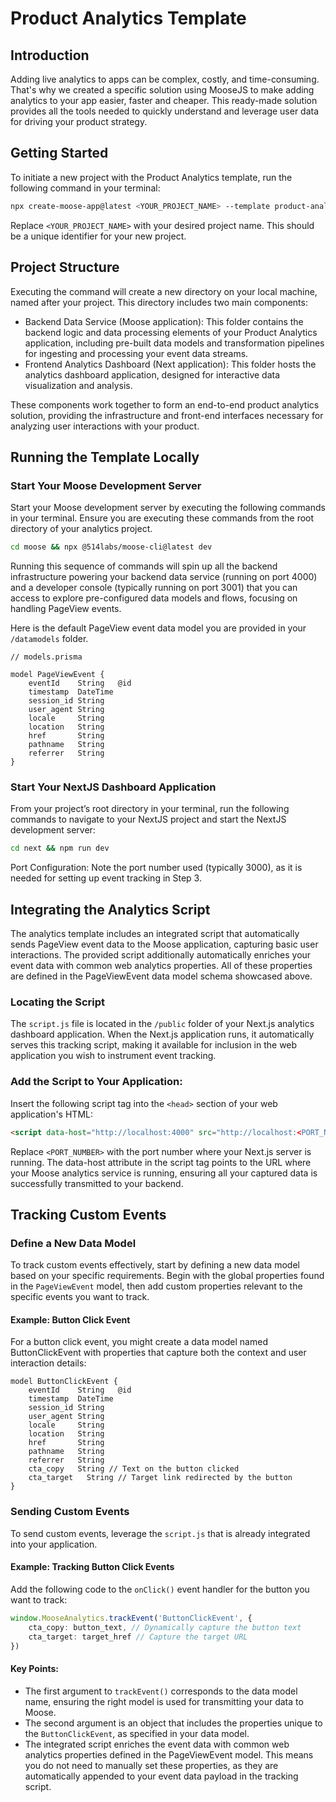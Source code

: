 # Product Analytics Template
## Introduction
Adding live analytics to apps can be complex, costly, and time-consuming. That's why we created a specific solution using MooseJS to make adding analytics to your app easier, faster and cheaper. This ready-made solution provides all the tools needed to quickly understand and leverage user data for driving your product strategy.

## Getting Started
To initiate a new project with the Product Analytics template, run the following command in your terminal:

```bash
npx create-moose-app@latest <YOUR_PROJECT_NAME> --template product-analytics
```

Replace ``<YOUR_PROJECT_NAME>`` with your desired project name. This should be a unique identifier for your new project.

## Project Structure
Executing the command will create a new directory on your local machine, named after your project. This directory includes two main components:	

- Backend Data Service (Moose application): This folder contains the backend logic and data processing elements of your Product Analytics application, including pre-built data models and transformation pipelines for ingesting and processing your event data streams.
- Frontend Analytics Dashboard (Next application): This folder hosts the analytics dashboard application, designed for interactive data visualization and analysis.

These components work together to form an end-to-end product analytics solution, providing the infrastructure and front-end interfaces necessary for analyzing user interactions with your product.

## Running the Template Locally
### Start Your Moose Development Server
Start your Moose development server by executing the following commands in your terminal. Ensure you are executing these commands from the root directory of your analytics project.

```bash
cd moose && npx @514labs/moose-cli@latest dev
```
Running this sequence of commands will spin up all the backend infrastructure powering your backend data service (running on port 4000) and a developer console (typically running on port 3001) that you can access to explore pre-configured data models and flows, focusing on handling PageView events.

Here is the default PageView event data model you are provided in your ``/datamodels`` folder.
```prisma
// models.prisma

model PageViewEvent {
    eventId    String   @id
    timestamp  DateTime
    session_id String
    user_agent String
    locale     String
    location   String
    href       String
    pathname   String
    referrer   String
}
```
### Start Your NextJS Dashboard Application
From your project’s root directory in your terminal, run the following commands to navigate to your NextJS project and start the NextJS development server:

```bash
cd next && npm run dev  
```

Port Configuration: Note the port number used (typically 3000), as it is needed for setting up event tracking in Step 3.

## Integrating the Analytics Script
The analytics template includes an integrated script that automatically sends PageView event data to the Moose application, capturing basic user interactions. The provided script additionally automatically enriches your event data with common web analytics properties. All of these properties are defined in the PageViewEvent data model schema showcased above.

### Locating the Script
The ``script.js`` file is located in the ``/public`` folder of your Next.js analytics dashboard application.
When the Next.js application runs, it automatically serves this tracking script, making it available for inclusion in the web application you wish to instrument event tracking.

### Add the Script to Your Application:
Insert the following script tag into the ``<head>`` section of your web application's HTML:
```html
<script data-host="http://localhost:4000" src="http://localhost:<PORT_NUMBER>/script.js"></script>
```
Replace ``<PORT_NUMBER>`` with the port number where your Next.js server is running. 
The data-host attribute in the script tag points to the URL where your Moose analytics service is running, ensuring all your captured data is successfully transmitted to your backend.

## Tracking Custom Events
### Define a New Data Model
To track custom events effectively, start by defining a new data model based on your specific requirements. Begin with the global properties found in the ``PageViewEvent`` model, then add custom properties relevant to the specific events you want to track.

#### Example: Button Click Event
For a button click event, you might create a data model named ButtonClickEvent with properties that capture both the context and user interaction details:
``` prisma
model ButtonClickEvent {
    eventId    String   @id
    timestamp  DateTime
    session_id String
    user_agent String
    locale     String
    location   String
    href       String
    pathname   String
    referrer   String
    cta_copy   String // Text on the button clicked
    cta_target   String // Target link redirected by the button
}
```

### Sending Custom Events
To send custom events, leverage the ``script.js`` that is already integrated into your application. 

#### Example: Tracking Button Click Events
Add the following code to the ``onClick()`` event handler for the button you want to track:
```typescript
window.MooseAnalytics.trackEvent('ButtonClickEvent', {
	cta_copy: button_text, // Dynamically capture the button text
	cta_target: target_href // Capture the target URL
})
```
#### Key Points:
- The first argument to ``trackEvent()`` corresponds to the data model name, ensuring the right model is used for transmitting your data to Moose.
- The second argument is an object that includes the properties unique to the ``ButtonClickEvent``, as specified in your data model.
- The integrated script enriches the event data with common web analytics properties defined in the PageViewEvent model. This means you do not need to manually set these properties, as they are automatically appended to your event data payload in the tracking script.

